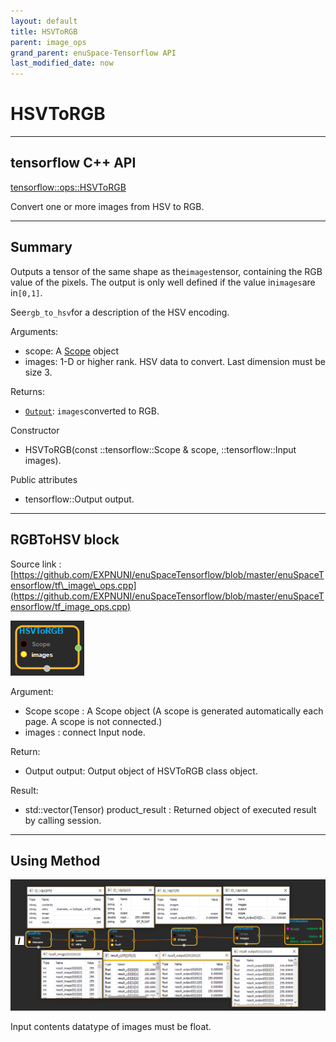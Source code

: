 ```yaml
--- 
layout: default 
title: HSVToRGB 
parent: image_ops 
grand_parent: enuSpace-Tensorflow API 
last_modified_date: now 
--- 
```


# HSVToRGB

---

## tensorflow C++ API

[tensorflow::ops::HSVToRGB](https://www.tensorflow.org/api_docs/cc/class/tensorflow/ops/h-s-v-to-r-g-b)

Convert one or more images from HSV to RGB.

---

## Summary

Outputs a tensor of the same shape as the`images`tensor, containing the RGB value of the pixels. The output is only well defined if the value in`images`are in`[0,1]`.

See`rgb_to_hsv`for a description of the HSV encoding.

Arguments:

* scope: A [Scope](https://www.tensorflow.org/api_docs/cc/class/tensorflow/scope.html#classtensorflow_1_1_scope) object
* images: 1-D or higher rank. HSV data to convert. Last dimension must be size 3.

Returns:

* [`Output`](https://www.tensorflow.org/api_docs/cc/class/tensorflow/output.html#classtensorflow_1_1_output): `images`converted to RGB.

Constructor

* HSVToRGB\(const ::tensorflow::Scope & scope, ::tensorflow::Input images\).

Public attributes

* tensorflow::Output output.

---

## RGBToHSV block

Source link : [https://github.com/EXPNUNI/enuSpaceTensorflow/blob/master/enuSpaceTensorflow/tf\_image\_ops.cpp](https://github.com/EXPNUNI/enuSpaceTensorflow/blob/master/enuSpaceTensorflow/tf_image_ops.cpp)

![](./assets/image_HSVToRGB_Symbol.png)

Argument:

* Scope scope : A Scope object \(A scope is generated automatically each page. A scope is not connected.\)
* images : connect  Input node.

Return:

* Output output: Output object of HSVToRGB class object.

Result:

* std::vector\(Tensor\) product\_result : Returned object of executed result by calling session.

---

## Using Method

![](./assets/image_HSVToRGB_Method.png)

Input contents datatype of images  must be float.

